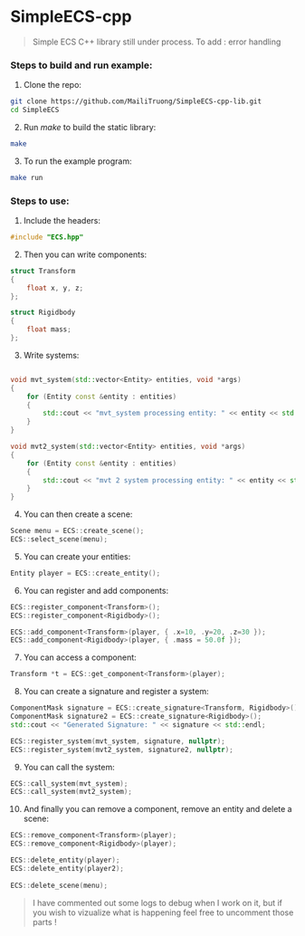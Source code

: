 # SimpleECS-cpp
> Simple ECS C++ library still under process. To add : error handling

### Steps to build and run example:

1. Clone the repo:
```bash
git clone https://github.com/MailiTruong/SimpleECS-cpp-lib.git
cd SimpleECS

```

2. Run *make* to build the static library:
```bash
make

```

3. To run the example program:
```bash
make run

```
### Steps to use:

1. Include the headers:
```cpp
#include "ECS.hpp"

```

2. Then you can write components:
```cpp
struct Transform
{
    float x, y, z;
};

struct Rigidbody
{
    float mass;
};

```

3. Write systems:
```cpp

void mvt_system(std::vector<Entity> entities, void *args)
{
    for (Entity const &entity : entities)
    {
        std::cout << "mvt_system processing entity: " << entity << std::endl;
    }
}

void mvt2_system(std::vector<Entity> entities, void *args)
{
    for (Entity const &entity : entities)
    {
        std::cout << "mvt 2 system processing entity: " << entity << std::endl;
    }
}

```

4. You can then create a scene:
```cpp
Scene menu = ECS::create_scene();
ECS::select_scene(menu);

```

5. You can create your entities:
```cpp
Entity player = ECS::create_entity();

```

6. You can register and add components:
```cpp
ECS::register_component<Transform>(); 
ECS::register_component<Rigidbody>();

ECS::add_component<Transform>(player, { .x=10, .y=20, .z=30 });
ECS::add_component<Rigidbody>(player, { .mass = 50.0f }); 

```

7. You can access a component: 
```cpp
Transform *t = ECS::get_component<Transform>(player);

```

8. You can create a signature and register a system:
```cpp
ComponentMask signature = ECS::create_signature<Transform, Rigidbody>();
ComponentMask signature2 = ECS::create_signature<Rigidbody>();
std::cout << "Generated Signature: " << signature << std::endl;

ECS::register_system(mvt_system, signature, nullptr);
ECS::register_system(mvt2_system, signature2, nullptr);

```
9. You can call the system:
```cpp
ECS::call_system(mvt_system);
ECS::call_system(mvt2_system);

```

10. And finally you can remove a component, remove an entity and delete a scene:
```cpp
ECS::remove_component<Transform>(player);
ECS::remove_component<Rigidbody>(player);

ECS::delete_entity(player); 
ECS::delete_entity(player2); 
  
ECS::delete_scene(menu);

```


> I have commented out some logs to debug when I work on it, but if you wish to vizualize what is happening feel free to uncomment those parts !
